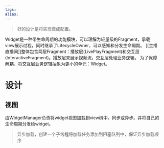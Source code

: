 ```yaml
---
tags: 
alias:
---
```

> 好的设计是将实现做成配置。

Widget是一种带生命周期的功能模块，可以理解为轻量级的Fragment，承载view展示过程，同时继承了LifecycleOwner，可以感知和分发生命周期。
[[主播直播间]]整体包含两层Fragment：播放层(LivePlayFragment)和交互层(InteractiveFragment)。播放层来展示视频流，交互层处理业务逻辑。
为了保障解耦，将交互层业务逻辑抽象为更小的单元：Widget。
# 设计
## 视图
由WidgetManager负责将widget视图加载到view树中。同步或异步。并将自己的生命周期分发给widget。
> 异步加载，创建一个子线程将加载任务添加到阻塞队列中，保证异步加载顺序




